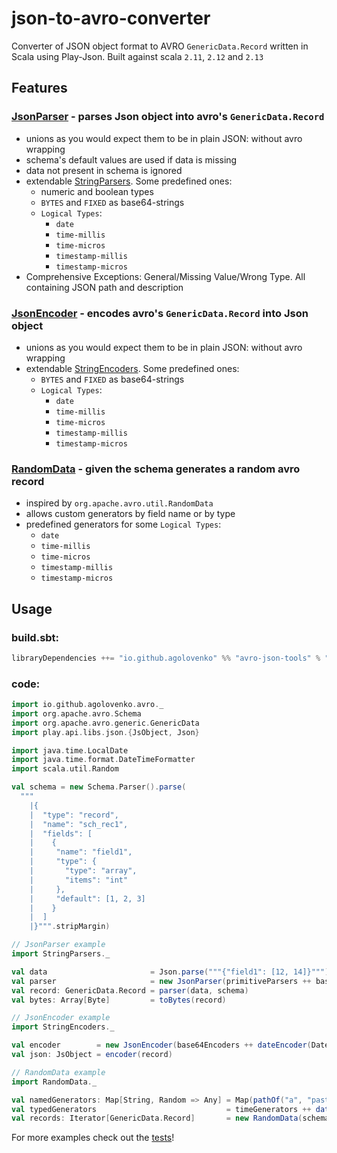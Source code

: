 # json-to-avro-converter

Converter of JSON object format to AVRO `GenericData.Record` written in Scala using Play-Json. Built against
scala `2.11`, `2.12` and `2.13`

## Features

### [JsonParser](src/main/scala/io/github/agolovenko/avro/JsonParser.scala) - parses Json object into avro's `GenericData.Record`

* unions as you would expect them to be in plain JSON: without avro wrapping
* schema's default values are used if data is missing
* data not present in schema is ignored
* extendable [StringParsers](src/main/scala/io/github/agolovenko/avro/StringParsers.scala). Some predefined ones:
    * numeric and boolean types
    * `BYTES` and `FIXED` as base64-strings
    * `Logical Types`:
        * `date`
        * `time-millis`
        * `time-micros`
        * `timestamp-millis`
        * `timestamp-micros`
* Comprehensive Exceptions: General/Missing Value/Wrong Type. All containing JSON path and description

### [JsonEncoder](src/main/scala/io/github/agolovenko/avro/JsonEncoder.scala) - encodes avro's `GenericData.Record` into Json object

* unions as you would expect them to be in plain JSON: without avro wrapping
* extendable [StringEncoders](src/main/scala/io/github/agolovenko/avro/StringEncoders.scala). Some predefined ones:
    * `BYTES` and `FIXED` as base64-strings
    * `Logical Types`:
        * `date`
        * `time-millis`
        * `time-micros`
        * `timestamp-millis`
        * `timestamp-micros`

### [RandomData](src/main/scala/io/github/agolovenko/avro/RandomData.scala) - given the schema generates a random avro record

* inspired by `org.apache.avro.util.RandomData`
* allows custom generators by field name or by type
* predefined generators for some `Logical Types`:
    * `date`
    * `time-millis`
    * `time-micros`
    * `timestamp-millis`
    * `timestamp-micros`

## Usage

### build.sbt:

```sbt
libraryDependencies ++= "io.github.agolovenko" %% "avro-json-tools" % "1.0.0"
```

### code:

```scala
import io.github.agolovenko.avro._
import org.apache.avro.Schema
import org.apache.avro.generic.GenericData
import play.api.libs.json.{JsObject, Json}

import java.time.LocalDate
import java.time.format.DateTimeFormatter
import scala.util.Random

val schema = new Schema.Parser().parse(
  """
    |{
    |  "type": "record",
    |  "name": "sch_rec1",
    |  "fields": [
    |    {
    |     "name": "field1", 
    |     "type": {
    |       "type": "array",
    |       "items": "int"
    |     },
    |     "default": [1, 2, 3]
    |    }
    |  ]
    |}""".stripMargin)

// JsonParser example
import StringParsers._

val data                       = Json.parse("""{"field1": [12, 14]}""")
val parser                     = new JsonParser(primitiveParsers ++ base64Parsers)
val record: GenericData.Record = parser(data, schema)
val bytes: Array[Byte]         = toBytes(record)

// JsonEncoder example
import StringEncoders._

val encoder        = new JsonEncoder(base64Encoders ++ dateEncoder(DateTimeFormatter.ISO_DATE))
val json: JsObject = encoder(record)

// RandomData example
import RandomData._

val namedGenerators: Map[String, Random => Any] = Map(pathOf("a", "past") -> (implicit random => randomDay(LocalDate.now().minusDays(30), maxDays = 30)))
val typedGenerators                             = timeGenerators ++ dateGenerator(fromDate = LocalDate.now(), maxDays = 10)
val records: Iterator[GenericData.Record]       = new RandomData(schema, total = 1 << 10, typedGenerators, namedGenerators).map(_.asInstanceOf[GenericData.Record])
```

For more examples check out the [tests](src/test/scala/io/github/agolovenko/avro)!
